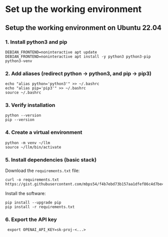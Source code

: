 # Set up the working environment
## Setup the working environment on Ubuntu 22.04
### 1. Install python3 and pip
```
DEBIAN_FRONTEND=noninteractive apt update
DEBIAN_FRONTEND=noninteractive apt install -y python3 python3-pip python3-venv
```

### 2. Add aliases (redirect python → python3, and pip → pip3)
```
echo "alias python='python3'" >> ~/.bashrc
echo "alias pip='pip3'" >> ~/.bashrc
source ~/.bashrc
```

### 3. Verify installation
```
python --version
pip --version
```

### 4. Create a virtual environment
```
python -m venv ~/llm
source ~/llm/bin/activate
```

### 5. Install dependencies (basic stack)
Download the `requirements.txt` file:
```
curl -o requirements.txt https://gist.githubusercontent.com/mbps54/f4b7ebd73b157aa1dfef86c4d7be4279/raw/a3ecde01acda80b149cf01d46450ed5856cca003/requirements.txt
```
Install the software:
```
pip install --upgrade pip
pip install -r requirements.txt
```

### 6. Export the API key
```
 export OPENAI_API_KEY=sk-proj-<...>
```
